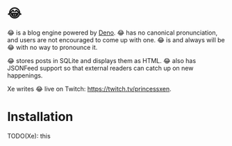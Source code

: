 # 😂

😂 is a blog engine powered by [Deno](https://deno.land). 😂 has no canonical pronunciation, and users are not encouraged to come up with one. 😂 is and always will be 😂 with no way to pronounce it.

😂 stores posts in SQLite and displays them as HTML. 😂 also has JSONFeed support so that external readers can catch up on new happenings.

Xe writes 😂 live on Twitch: https://twitch.tv/princessxen.

# Installation

TODO(Xe): this